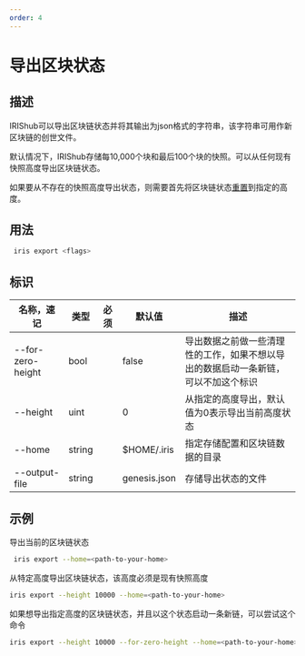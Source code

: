```yaml
---
order: 4
---
```


# 导出区块状态

## 描述

IRIShub可以导出区块链状态并将其输出为json格式的字符串，该字符串可用作新区块链的创世文件。

默认情况下，IRIShub存储每10,000个块和最后100个块的快照。可以从任何现有快照高度导出区块链状态。

如果要从不存在的快照高度导出状态，则需要首先将区块链状态[重置](local-testnet.md#iris-reset)到指定的高度。

## 用法

```bash
 iris export <flags>
```

## 标识

| 名称，速记        | 类型   | 必须 | 默认值       | 描述                                                                               |
| ----------------- | ------ | ---- | ------------ | ---------------------------------------------------------------------------------- |
| --for-zero-height | bool   |      | false        | 导出数据之前做一些清理性的工作，如果不想以导出的数据启动一条新链，可以不加这个标识 |
| --height          | uint   |      | 0            | 从指定的高度导出，默认值为0表示导出当前高度状态                                    |
| --home            | string |      | $HOME/.iris  | 指定存储配置和区块链数据的目录                                                     |
| --output-file     | string |      | genesis.json | 存储导出状态的文件                                                                 |

## 示例

导出当前的区块链状态

```bash
 iris export --home=<path-to-your-home>
```

从特定高度导出区块链状态，该高度必须是现有快照高度

```bash
iris export --height 10000 --home=<path-to-your-home>
```

如果想导出指定高度的区块链状态，并且以这个状态启动一条新链，可以尝试这个命令

```bash
iris export --height 10000 --for-zero-height --home=<path-to-your-home>
```

